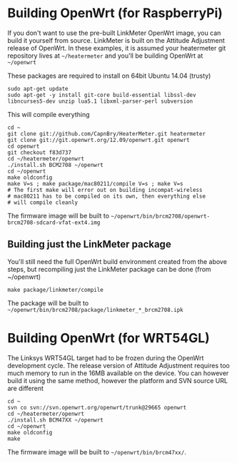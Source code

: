 # Building OpenWrt (for RaspberryPi)
If you don't want to use the pre-built LinkMeter OpenWrt image, you can build it yourself from source. LinkMeter is built on the Attitude Adjustment release of OpenWrt. In these examples, it is assumed your heatermeter git repository lives at `~/heatermeter` and you'll be building OpenWrt at `~/openwrt`

These packages are required to install on 64bit Ubuntu 14.04 (trusty)
```
sudo apt-get update
sudo apt-get -y install git-core build-essential libssl-dev libncurses5-dev unzip lua5.1 libxml-parser-perl subversion
```
This will compile everything

```
cd ~
git clone git://github.com/CapnBry/HeaterMeter.git heatermeter
git clone git://git.openwrt.org/12.09/openwrt.git openwrt
cd openwrt
git checkout f83d737
cd ~/heatermeter/openwrt
./install.sh BCM2708 ~/openwrt
cd ~/openwrt
make oldconfig
make V=s ; make package/mac80211/compile V=s ; make V=s
# The first make will error out on building incompat-wireless
# mac80211 has to be compiled on its own, then everything else
# will compile cleanly
```
    
The firmware image will be built to `~/openwrt/bin/brcm2708/openwrt-brcm2708-sdcard-vfat-ext4.img`

## Building just the LinkMeter package
You'll still need the full OpenWrt build environment created from the above steps, but recompiling just the LinkMeter package can be done (from ~/openwrt)

`make package/linkmeter/compile`

The package will be built to `~/openwrt/bin/brcm2708/package/linkmeter_*_brcm2708.ipk`

# Building OpenWrt (for WRT54GL)
The Linksys WRT54GL target had to be frozen during the OpenWrt development cycle. The release version of Attitude Adjustment requires too much memory to run in the 16MB available on the device. You can however build  it using the same method, however the platform and SVN source URL are different
```
cd ~
svn co svn://svn.openwrt.org/openwrt/trunk@29665 openwrt
cd ~/heatermeter/openwrt
./install.sh BCM47XX ~/openwrt
cd ~/openwrt
make oldconfig
make
```
The firmware image will be built to `~/openwrt/bin/brcm47xx/`.
